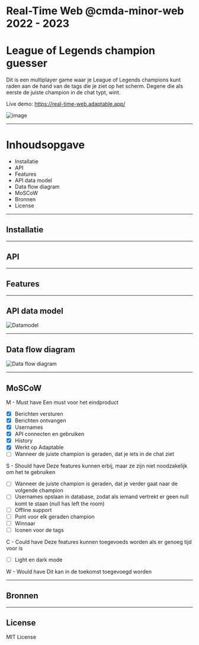 # Real-Time Web @cmda-minor-web 2022 - 2023

# League of Legends champion guesser

Dit is een multiplayer game waar je League of Legends champions kunt raden aan de hand van de tags die je ziet op het scherm. Degene die als eerste de juiste champion in de chat typt, wint.

Live demo: https://real-time-web.adaptable.app/

![image](https://github.com/DragonSake/real-time-web-2223/assets/40611000/149033f3-32e9-405c-a4f6-b6aebe2ba247)

***

# Inhoudsopgave

* Installatie
* API
* Features
* API data model
* Data flow diagram
* MoSCoW
* Bronnen
* License

***

## Installatie



***

## API



***

## Features



***

## API data model

![Datamodel](https://github.com/DragonSake/real-time-web-2223/assets/40611000/543a637e-033c-4598-ba93-a3e851fd302e)

***

## Data flow diagram

![Data flow diagram](https://github.com/DragonSake/real-time-web-2223/assets/40611000/129c759e-ddc2-4011-93b6-c632fc8b7b46)

***

## MoSCoW

M - Must have
Een must voor het eindproduct

- [X] Berichten versturen
- [X] Berichten ontvangen
- [X] Usernames
- [X] API connecten en gebruiken
- [X] History
- [X] Werkt op Adaptable
- [ ] Wanneer de juiste champion is geraden, dat je iets in de chat ziet 

S - Should have
Deze features kunnen erbij, maar ze zijn niet noodzakelijk om het te gebruiken

- [ ] Wanneer de juiste champion is geraden, dat je verder gaat naar de volgende champion
- [ ] Usernames opslaan in database, zodat als iemand vertrekt er geen null komt te staan (null has left the room)
- [ ] Offline support
- [ ] Punt voor elk geraden champion
- [ ] Winnaar
- [ ] Iconen voor de tags

C - Could have
Deze features kunnen toegevoeds worden als er genoeg tijd voor is

- [ ] Light en dark mode

W - Would have
Dit kan in de toekomst toegevoegd worden

***

## Bronnen



***

## License

MIT License
